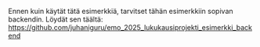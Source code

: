 Ennen kuin käytät tätä esimerkkiä, tarvitset tähän esimerkkiin sopivan backendin. Löydät sen täältä: https://github.com/juhaniguru/emo_2025_lukukausiprojekti_esimerkki_backend

